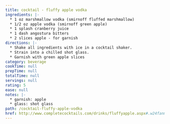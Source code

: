 ```yaml
---
title: cocktail - fluffy apple vodka
ingredients: |-
  * 1 oz marshmallow vodka (smirnoff fluffed marshmallow)
  * 1/2 oz apple vodka (smirnoff green apple)
  * 1 splash cranberry juice
  * 1 dash angostura bitters
  * 2 slices apple - for garnish
directions: |-
  * Shake all ingredients with ice in a cocktail shaker.
  * Strain into a chilled shot glass.
  * Garnish with green apple slices
category: beverage
cookTime: null
prepTime: null
totalTime: null
servings: null
rating: 5
ease: null
notes: |-
  * garnish: apple
  * glass: shot glass
path: /cocktail-fluffy-apple-vodka
href: http://www.completecocktails.com/drinks/fluffyapple.aspx#.w24fanmjliu
---
```

